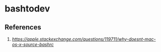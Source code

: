 # bashtodev


## References
1. _https://apple.stackexchange.com/questions/119711/why-doesnt-mac-os-x-source-bashrc_
